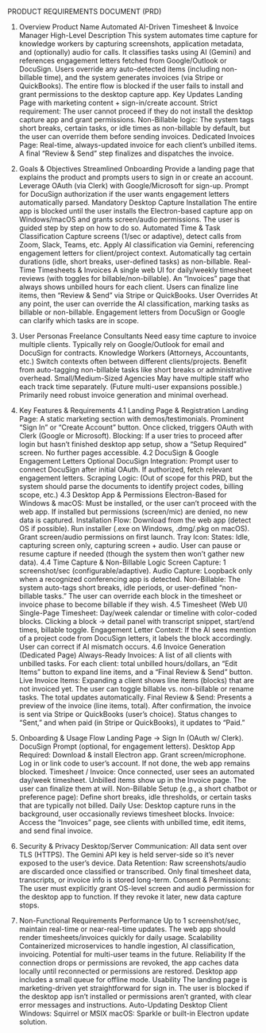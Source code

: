 PRODUCT REQUIREMENTS DOCUMENT (PRD)
1. Overview
Product Name
Automated AI-Driven Timesheet & Invoice Manager
High-Level Description
This system automates time capture for knowledge workers by capturing screenshots, application metadata, and (optionally) audio for calls. It classifies tasks using AI (Gemini) and references engagement letters fetched from Google/Outlook or DocuSign. Users override any auto-detected items (including non-billable time), and the system generates invoices (via Stripe or QuickBooks). The entire flow is blocked if the user fails to install and grant permissions to the desktop capture app.
Key Updates
Landing Page with marketing content + sign-in/create account.
Strict requirement: The user cannot proceed if they do not install the desktop capture app and grant permissions.
Non-Billable logic: The system tags short breaks, certain tasks, or idle times as non-billable by default, but the user can override them before sending invoices.
Dedicated Invoices Page: Real-time, always-updated invoice for each client’s unbilled items. A final “Review & Send” step finalizes and dispatches the invoice.

2. Goals & Objectives
Streamlined Onboarding
Provide a landing page that explains the product and prompts users to sign in or create an account.
Leverage OAuth (via Clerk) with Google/Microsoft for sign-up.
Prompt for DocuSign authorization if the user wants engagement letters automatically parsed.
Mandatory Desktop Capture Installation
The entire app is blocked until the user installs the Electron-based capture app on Windows/macOS and grants screen/audio permissions.
The user is guided step by step on how to do so.
Automated Time & Task Classification
Capture screens (1/sec or adaptive), detect calls from Zoom, Slack, Teams, etc.
Apply AI classification via Gemini, referencing engagement letters for client/project context.
Automatically tag certain durations (idle, short breaks, user-defined tasks) as non-billable.
Real-Time Timesheets & Invoices
A single web UI for daily/weekly timesheet reviews (with toggles for billable/non-billable).
An “Invoices” page that always shows unbilled hours for each client.
Users can finalize line items, then “Review & Send” via Stripe or QuickBooks.
User Overrides
At any point, the user can override the AI classification, marking tasks as billable or non-billable.
Engagement letters from DocuSign or Google can clarify which tasks are in scope.

3. User Personas
Freelance Consultants
Need easy time capture to invoice multiple clients.
Typically rely on Google/Outlook for email and DocuSign for contracts.
Knowledge Workers (Attorneys, Accountants, etc.)
Switch contexts often between different clients/projects.
Benefit from auto-tagging non-billable tasks like short breaks or administrative overhead.
Small/Medium-Sized Agencies
May have multiple staff who each track time separately. (Future multi-user expansions possible.)
Primarily need robust invoice generation and minimal overhead.

4. Key Features & Requirements
4.1 Landing Page & Registration
Landing Page:
A static marketing section with demos/testimonials.
Prominent “Sign In” or “Create Account” button.
Once clicked, triggers OAuth with Clerk (Google or Microsoft).
Blocking:
If a user tries to proceed after login but hasn’t finished desktop app setup, show a “Setup Required” screen. No further pages accessible.
4.2 DocuSign & Google Engagement Letters
Optional DocuSign Integration:
Prompt user to connect DocuSign after initial OAuth.
If authorized, fetch relevant engagement letters.
Scraping Logic:
(Out of scope for this PRD, but the system should parse the documents to identify project codes, billing scope, etc.)
4.3 Desktop App & Permissions
Electron-Based for Windows & macOS:
Must be installed, or the user can’t proceed with the web app.
If installed but permissions (screen/mic) are denied, no new data is captured.
Installation Flow:
Download from the web app (detect OS if possible).
Run installer (.exe on Windows, .dmg/.pkg on macOS).
Grant screen/audio permissions on first launch.
Tray Icon:
States: Idle, capturing screen only, capturing screen + audio.
User can pause or resume capture if needed (though the system then won’t gather new data).
4.4 Time Capture & Non-Billable Logic
Screen Capture: 1 screenshot/sec (configurable/adaptive).
Audio Capture: Loopback only when a recognized conferencing app is detected.
Non-Billable:
The system auto-tags short breaks, idle periods, or user-defined “non-billable tasks.”
The user can override each block in the timesheet or invoice phase to become billable if they wish.
4.5 Timesheet (Web UI)
Single-Page Timesheet:
Day/week calendar or timeline with color-coded blocks.
Clicking a block → detail panel with transcript snippet, start/end times, billable toggle.
Engagement Letter Context:
If the AI sees mention of a project code from DocuSign letters, it labels the block accordingly.
User can correct if AI mismatch occurs.
4.6 Invoice Generation (Dedicated Page)
Always-Ready Invoices:
A list of all clients with unbilled tasks.
For each client: total unbilled hours/dollars, an “Edit Items” button to expand line items, and a “Final Review & Send” button.
Live Invoice Items:
Expanding a client shows line items (blocks) that are not invoiced yet.
The user can toggle billable vs. non-billable or rename tasks. The total updates automatically.
Final Review & Send:
Presents a preview of the invoice (line items, total).
After confirmation, the invoice is sent via Stripe or QuickBooks (user’s choice).
Status changes to “Sent,” and when paid (in Stripe or QuickBooks), it updates to “Paid.”

5. Onboarding & Usage Flow
Landing Page → Sign In (OAuth w/ Clerk).
DocuSign Prompt (optional, for engagement letters).
Desktop App Required:
Download & install Electron app.
Grant screen/microphone.
Log in or link code to user’s account.
If not done, the web app remains blocked.
Timesheet / Invoice:
Once connected, user sees an automated day/week timesheet.
Unbilled items show up in the Invoice page. The user can finalize them at will.
Non-Billable Setup (e.g., a short chatbot or preference page):
Define short breaks, idle thresholds, or certain tasks that are typically not billed.
Daily Use: Desktop capture runs in the background, user occasionally reviews timesheet blocks.
Invoice: Access the “Invoices” page, see clients with unbilled time, edit items, and send final invoice.

6. Security & Privacy
Desktop/Server Communication:
All data sent over TLS (HTTPS).
The Gemini API key is held server-side so it’s never exposed to the user’s device.
Data Retention:
Raw screenshots/audio are discarded once classified or transcribed.
Only final timesheet data, transcripts, or invoice info is stored long-term.
Consent & Permissions:
The user must explicitly grant OS-level screen and audio permission for the desktop app to function.
If they revoke it later, new data capture stops.

7. Non-Functional Requirements
Performance
Up to 1 screenshot/sec, maintain real-time or near-real-time updates.
The web app should render timesheets/invoices quickly for daily usage.
Scalability
Containerized microservices to handle ingestion, AI classification, invoicing.
Potential for multi-user teams in the future.
Reliability
If the connection drops or permissions are revoked, the app caches data locally until reconnected or permissions are restored.
Desktop app includes a small queue for offline mode.
Usability
The landing page is marketing-driven yet straightforward for sign in.
The user is blocked if the desktop app isn’t installed or permissions aren’t granted, with clear error messages and instructions.
Auto-Updating Desktop Client
Windows: Squirrel or MSIX
macOS: Sparkle or built-in Electron update solution.


